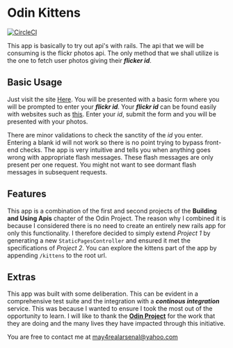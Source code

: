 # Odin Kittens

[![CircleCI](https://circleci.com/gh/andela-mpitan/odin-kittens.svg?style=shield)](https://circleci.com/gh/andela-mpitan/odin-kittens)

This app is basically to try out api's with rails. The api that we will be consuming is the flickr photos api. The only method that we shall utilize is the one to fetch user photos giving their ___flicker id___.

## Basic Usage

Just visit the site [Here](http://odin-kittens.herokuapp.com). You will be presented with a basic form where you will be prompted to enter your ___flickr id___. Your ___flickr id___ can be found easily with websites such as [this](http://www.adamwlewis.com/articles/what-is-my-flickr-id). Enter your _id_, submit the form and you will be presented with your photos.

There are minor validations to check the sanctity of the _id_ you enter. Entering a blank id will not work so there is no point trying to bypass front-end checks. The app is very intuitive and tells you when anything goes wrong with appropriate flash messages. These flash messages are only present per one request. You might not want to see dormant flash messages in subsequent requests.

## Features

This app is a combination of the first and second projects of the **Building and Using Apis** chapter of the Odin Project. The reason why I combined it is because I considered there is no need to create an entirely new rails app for only this functionality. I therefore decided to simply extend  _Project 1_ by generating a new `StaticPagesController` and ensured it met the specifications of _Project 2_. You can explore the kittens part of the app by appending `/kittens` to the root url.

## Extras

This app was built with some deliberation. This can be evident in a comprehensive test suite and the integration with a ___continous integration___ service. This was because I wanted to ensure I took the most out of the opportunity to learn. I will like to thank the [__Odin Project__](http://www.theodinproject.com/) for the work that they are doing and the many lives they have impacted through this initiative.

You are free to contact me at may4realarsenal@yahoo.com
